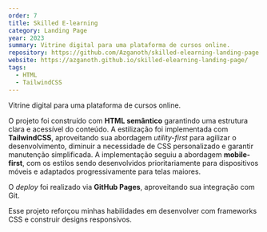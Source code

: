 ```yaml
---
order: 7
title: Skilled E-learning
category: Landing Page
year: 2023
summary: Vitrine digital para uma plataforma de cursos online.
repository: https://github.com/Azganoth/skilled-elearning-landing-page
website: https://azganoth.github.io/skilled-elearning-landing-page/
tags:
  - HTML
  - TailwindCSS
---
```


Vitrine digital para uma plataforma de cursos online.

O projeto foi construído com **HTML semântico** garantindo uma estrutura clara e acessível do conteúdo. A estilização foi implementada com **TailwindCSS**, aproveitando sua abordagem _utility-first_ para agilizar o desenvolvimento, diminuir a necessidade de CSS personalizado e garantir manutenção simplificada. A implementação seguiu a abordagem **mobile-first**, com os estilos sendo desenvolvidos prioritariamente para dispositivos móveis e adaptados progressivamente para telas maiores.

O _deploy_ foi realizado via **GitHub Pages**, aproveitando sua integração com Git.

Esse projeto reforçou minhas habilidades em desenvolver com frameworks CSS e construir designs responsivos.

